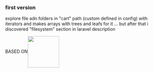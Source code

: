 
### first version

explore file adn folders in "cart" path (custom defined in config) with iterators and makes arrays with trees and leafs for it
... but after that i discovered "filesystem" section in laravel description



<p> BASED ON<a href="https://laravel.com" target="_blank"><img id='im' src="https://raw.githubusercontent.com/laravel/art/master/logo-lockup/5%20SVG/2%20CMYK/1%20Full%20Color/laravel-logolockup-cmyk-red.svg" style="vertical-align:middle" width=100"></a></label></p>



